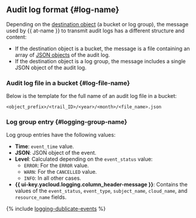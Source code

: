 ## Audit log format {#log-name}

Depending on the [destination object](../../audit-trails/concepts/trail.md#target) (a bucket or log group), the message used by {{ at-name }} to transmit audit logs has a different structure and content:
* If the destination object is a bucket, the message is a file containing an array of [JSON objects](#scheme) of the audit log.
* If the destination object is a log group, the message includes a single JSON object of the audit log.

### Audit log file in a bucket {#log-file-name}

Below is the template for the full name of an audit log file in a bucket:

`<object_prefix>/<trail_ID>/<year>/<month>/<file_name>.json`

### Log group entry {#logging-group-name}

Log group entries have the following values:
* **Time**: `event_time` value.
* **JSON**: JSON object of the event.
* **Level**: Calculated depending on the `event_status` value:
  * `ERROR`: For the `ERROR` value.
  * `WARN`: For the `CANCELLED` value.
  * `INFO`: In all other cases.
* **{{ ui-key.yacloud.logging.column_header-message }}**: Contains the values of the `event_status`, `event_type`, `subject_name`, `cloud_name`, and `resource_name` fields.

{% include [logging-dublicate-events](../../_includes/audit-trails/logging-dublicate-events.md) %}